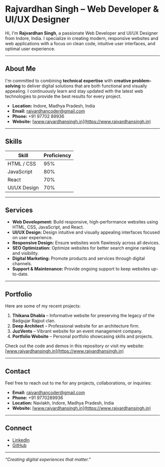 # Rajvardhan Singh – Web Developer & UI/UX Designer

Hi, I'm **Rajvardhan Singh**, a passionate Web Developer and UI/UX Designer from Indore, India. I specialize in creating modern, responsive websites and web applications with a focus on clean code, intuitive user interfaces, and optimal user experience.

---

## About Me
I'm committed to combining **technical expertise** with **creative problem-solving** to deliver digital solutions that are both functional and visually appealing. I continuously learn and stay updated with the latest web technologies to provide the best results for every project.

- **Location:** Indore, Madhya Pradesh, India  
- **Email:** [rajvardhancoder@gmail.com](mailto:rajvardhancoder@gmail.com)  
- **Phone:** +91 97702 89936  
- **Website:** [www.rajvardhansingh.in](https://www.rajvardhansingh.in)  

---

## Skills
| Skill          | Proficiency |
|----------------|------------|
| HTML / CSS     | 95%        |
| JavaScript     | 80%        |
| React          | 70%        |
| UI/UX Design   | 70%        |

---

## Services
- **Web Development:** Build responsive, high-performance websites using HTML, CSS, JavaScript, and React.  
- **UI/UX Design:** Design intuitive and visually appealing interfaces focused on user experience.  
- **Responsive Design:** Ensure websites work flawlessly across all devices.  
- **SEO Optimization:** Optimize websites for better search engine ranking and visibility.  
- **Digital Marketing:** Promote products and services through digital channels.  
- **Support & Maintenance:** Provide ongoing support to keep websites up-to-date.

---

## Portfolio
Here are some of my recent projects:

1. **Thikana Dhabla** – Informative website for preserving the legacy of the Badgujar Rajput clan.  
2. **Deep Architect** – Professional website for an architecture firm.  
3. **JuzVents** – Vibrant website for an event management company.  
4. **Portfolio Website** – Personal portfolio showcasing skills and projects.  

Check out the code and demos in this repository or visit my website: [www.rajvardhansingh.in](https://www.rajvardhansingh.in)

---

## Contact
Feel free to reach out to me for any projects, collaborations, or inquiries:

- **Email:** [rajvardhancoder@gmail.com](mailto:rajvardhancoder@gmail.com)  
- **Phone:** +91 9770289936  
- **Location:** Navlakh, Indore, Madhya Pradesh, India  
- **Website:** [www.rajvardhansingh.in](https://www.rajvardhansingh.in)  

---

## Connect
- [LinkedIn](https://www.linkedin.com/in/rajvardhansingh)  
- [GitHub](https://github.com/yourusername)  

---

*“Creating digital experiences that matter.”*
